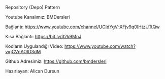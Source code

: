 Repository (Depo) Pattern

Youtube Kanalımız: BMDersleri

Bağlantı: https://www.youtube.com/channel/UCIdYgV-XFjv9q0IHtzUTtQw

Kısa Bağlantı: https://bit.ly/32k9MnJ

Kodların Uygulandığı Video: https://www.youtube.com/watch?v=jCVnAOID3dM

Github Adresimiz: https://github.com/bmdersleri

Hazırlayan: Alican Dursun 
